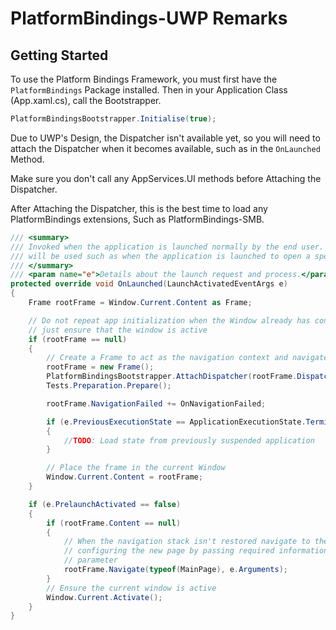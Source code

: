 # PlatformBindings-UWP Remarks

## Getting Started

To use the Platform Bindings Framework, you must first have the `PlatformBindings` Package installed. Then in your Application Class (App.xaml.cs), call the Bootstrapper.

```C#
PlatformBindingsBootstrapper.Initialise(true);
```

Due to UWP's Design, the Dispatcher isn't available yet, so you will need to attach the Dispatcher when it becomes available, such as in the `OnLaunched` Method. 

Make sure you don't call any AppServices.UI methods before Attaching the Dispatcher.

After Attaching the Dispatcher, this is the best time to load any PlatformBindings extensions, Such as PlatformBindings-SMB.

```C#
/// <summary>
/// Invoked when the application is launched normally by the end user.  Other entry points
/// will be used such as when the application is launched to open a specific file.
/// </summary>
/// <param name="e">Details about the launch request and process.</param>
protected override void OnLaunched(LaunchActivatedEventArgs e)
{
    Frame rootFrame = Window.Current.Content as Frame;

    // Do not repeat app initialization when the Window already has content,
    // just ensure that the window is active
    if (rootFrame == null)
    {
        // Create a Frame to act as the navigation context and navigate to the first page
        rootFrame = new Frame();
        PlatformBindingsBootstrapper.AttachDispatcher(rootFrame.Dispatcher);
        Tests.Preparation.Prepare();

        rootFrame.NavigationFailed += OnNavigationFailed;

        if (e.PreviousExecutionState == ApplicationExecutionState.Terminated)
        {
            //TODO: Load state from previously suspended application
        }

        // Place the frame in the current Window
        Window.Current.Content = rootFrame;
    }

    if (e.PrelaunchActivated == false)
    {
        if (rootFrame.Content == null)
        {
            // When the navigation stack isn't restored navigate to the first page,
            // configuring the new page by passing required information as a navigation
            // parameter
            rootFrame.Navigate(typeof(MainPage), e.Arguments);
        }
        // Ensure the current window is active
        Window.Current.Activate();
    }
}
```